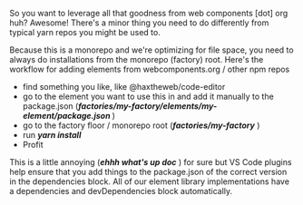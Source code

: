 <p>So you want to leverage all that goodness from web components [dot] org huh? Awesome! There's a minor thing you need to do differently from typical yarn repos you might be used to.</p>
<p>Because this is a monorepo and we're optimizing for file space, you need to always do installations from the monorepo (factory) root. Here's the workflow for adding elements from webcomponents.org / other npm repos</p>
<ul><li>find something you like, like @haxtheweb/code-editor</li>
<li>go to the element you want to use this in and add it manually to the package.json (<b><i>factories/my-factory/elements/my-element/package.json</i>
</b>
)</li>

<li>go to the factory floor / monorepo root (<i><b>factories/my-factory</b>
</i>
)</li>
<li>run <i><b>yarn install</b>
</i>
</li>
<li>Profit</li>
</ul>
<a11y-gif-player src="https://media2.giphy.com/media/67ThRZlYBvibtdF9JH/giphy.gif" src-without-animation="https://media2.giphy.com/media/67ThRZlYBvibtdF9JH/480w_s.jpg" alt="bugs bunny counting money by WB Looney Tunes" resource="#d0403aa6-2eff-1bfa-fdec" prefix="oer:http://oerschema.org/ schema:http://schema.org/ dc:http://purl.org/dc/terms/ foaf:http://xmlns.com/foaf/0.1/ cc:http://creativecommons.org/ns# bib:http://bib.schema.org " style="width: 25%;"></a11y-gif-player>
<p><span style="caret-color: rgb(0, 0, 0);">This is a little annoying (<i><b>ehhh what's up doc</b>
</i>
) for sure but VS Code plugins help ensure that you add things to the package.json of the correct version in the dependencies block. All of our element library implementations have a dependencies and devDependencies block automatically.</span></p>

